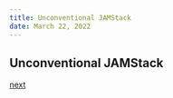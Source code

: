 ```yaml
---
title: Unconventional JAMStack
date: March 22, 2022
---
```


## Unconventional JAMStack

[next](/2-aboutme.html)
